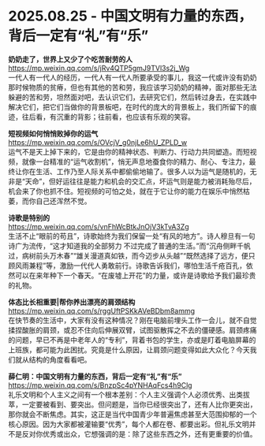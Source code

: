 2025.08.25 - 中国文明有力量的东西，背后一定有“礼”有“乐”  
========

**奶奶走了，世界上又少了个吃苦耐劳的人**  
https://mp.weixin.qq.com/s/jRv4QTP5gmJ9TVl3s2j_Wg  
一代人有一代人的经历，一代人有一代人所要承受的事儿，我这一代或许没有奶奶那时候物质的贫瘠，但也有其他的苦和劳，我应该学习奶奶的精神，面对那些无法躲避的苦和劳，坦然面对吧，去认识它们，去研究它们，然后转过身去，在实践中解决它们，把它们当做你的背景板吧，在时代的庞大的背景板上，我们所留下的痕迹，往后看，有沉重的背影；往前看，也应该有乐观的笑容。

**短视频如何悄悄败掉你的运气**  
https://mp.weixin.qq.com/s/OVcjV_g0njLe6hU_ZPLD_w  
运气不是天上掉下来的，它是由你的精神状态、判断力、行动力共同塑造。而短视频，就像一台精准的“运气收割机”，悄无声息地蚕食你的精力、耐心、专注力，最终让你在生活、工作乃至人际关系中都偷偷地输了。很多人以为运气是随机的，无非是“天命”，但好运往往是能力和机会的交汇点，坏运气则是能力被消耗殆尽后，机会来了你也抓不住。短视频的可怕之处，就在于它让你的能力在娱乐中悄然枯萎，而你自己还浑然不觉。

**诗歌是特别的**  
https://mp.weixin.qq.com/s/vnFhWcBtkJnOjV3kTvA3Zg  
生活不止“眼前的苟且”，诗歌始终为我们保留一处“有风的地方”。诗人穆旦有一句诗广为流传，“这才知道我的全部努力 不过完成了普通的生活。”而“沉舟侧畔千帆过，病树前头万木春”“雄关漫道真如铁，而今迈步从头越”“既然选择了远方，便只顾风雨兼程”等，激励一代代人勇敢前行。诗歌告诉我们，哪怕生活千疮百孔，依然可以在来年种下一个春天。“在废墟上开花”的力量，或许是诗歌给予我们最珍贵的礼物。

**体态比长相重要|帮你养出漂亮的肩颈结构**  
https://mp.weixin.qq.com/s/rggUftPSKkAVeBDbm8ammg  
在快节奏的生活中，大家有没有这种情况？刚在电脑前埋头工作一会儿，就不自觉揉捏酸胀的肩颈，或忍不住向后伸展双臂，试图驱散挥之不去的僵硬感。肩颈疼痛的问题，早已不再是中老年人的“专利”，背着书包的学生，亦或是盯着电脑屏幕的上班族，都可能为此困扰。究竟是什么原因，让肩颈问题变得如此大众化？今天我们就从结构的角度看看吧。

**薛仁明：中国文明有力量的东西，背后一定有“礼”有“乐”**  
https://mp.weixin.qq.com/s/BnzpSc4pYNHAqFcs4h9Clg  
礼乐文明和个人主义之间有一个根本差别：个人主义强调个人必须优秀、出类拔萃，一定要被看到、要突出。但问题是，当你已经很突出了，还有人比你更突出，那你就会不断焦虑。其实，这正是当代中国青少年普遍焦虑甚至大范围抑郁的一个核心原因。因为大家都被灌输要“优秀”，每个人都在卷、都要出彩。但礼乐文明并不是反对你优秀或出众，它想强调的是：除了这些东西之外，还有更重要的价值。

